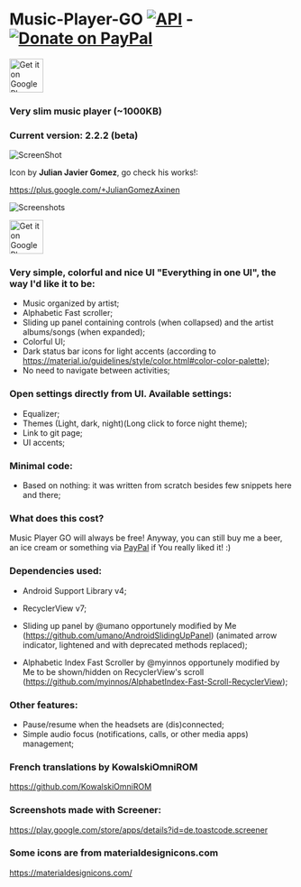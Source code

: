 # Music-Player-GO [![API](https://img.shields.io/badge/API-21%2B-blue.svg?style=flat-square)](https://android-arsenal.com/api?level=21) - [![Donate on PayPal](https://img.shields.io/badge/PayPal-Donate%20Now-brightgreen.svg)](https://paypal.me/enricocid)
<a href="https://play.google.com/apps/testing/com.iven.musicplayergo" target="_blank">
  <img alt="Get it on Google Play"
       src="https://play.google.com/intl/en_us/badges/images/generic/en-play-badge.png" height="60"/>
</a>


### Very slim music player (~1000KB)

### Current version: 2.2.2 (beta)



![ScreenShot](https://raw.githubusercontent.com/enricocid/Music-Player-GO/master/icon2.png)

Icon by **Julian Javier Gomez**, go check his works!:

https://plus.google.com/+JulianGomezAxinen



![Screenshots](https://raw.githubusercontent.com/enricocid/Music-Player-GO/master/art12.png)

<a href="https://play.google.com/apps/testing/com.iven.musicplayergo" target="_blank">
  <img alt="Get it on Google Play"
       src="https://play.google.com/intl/en_us/badges/images/generic/en-play-badge.png" height="60"/>
</a>



### Very simple, colorful and nice UI "Everything in one UI", the way I'd like it to be:

- Music organized by artist;
- Alphabetic Fast scroller;
- Sliding up panel containing controls (when collapsed) and the artist albums/songs (when expanded);
- Colorful UI;
- Dark status bar icons for light accents
(according to https://material.io/guidelines/style/color.html#color-color-palette);
- No need to navigate between activities;

### Open settings directly from UI. Available settings: 

- Equalizer;
- Themes (Light, dark, night)(Long click to force night theme);
- Link to git page;
- UI accents;


### Minimal code:

- Based on nothing: it was written from scratch besides few snippets here and there;


### What does this cost?
Music Player GO will always be free! Anyway, you can still buy me a beer, an ice cream or something via [PayPal](https://www.paypal.me/enricocid) if You really liked it! :)


### Dependencies used: 

  - Android Support Library v4;
  - RecyclerView v7;

  - Sliding up panel by @umano opportunely modified by Me (https://github.com/umano/AndroidSlidingUpPanel) (animated arrow indicator, lightened and with deprecated methods replaced);
  - Alphabetic Index Fast Scroller by @myinnos opportunely modified by Me to be shown/hidden on RecyclerView's scroll (https://github.com/myinnos/AlphabetIndex-Fast-Scroll-RecyclerView);

### Other features: 

- Pause/resume when the headsets are (dis)connected;
- Simple audio focus (notifications, calls, or other media apps) management;

### French translations by KowalskiOmniROM
https://github.com/KowalskiOmniROM

### Screenshots made with Screener:
https://play.google.com/store/apps/details?id=de.toastcode.screener

### Some icons are from materialdesignicons.com
https://materialdesignicons.com/

